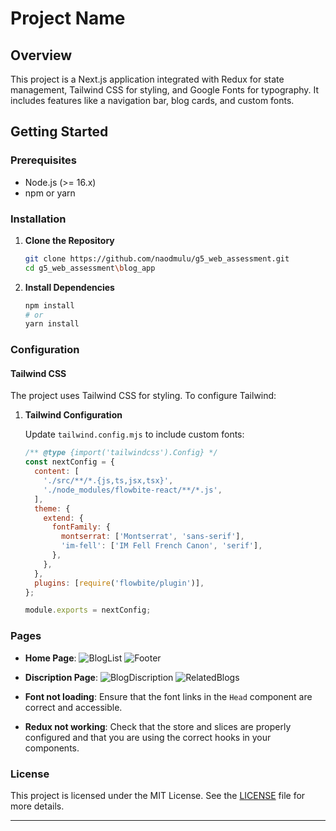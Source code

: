 # Project Name

## Overview

This project is a Next.js application integrated with Redux for state management, Tailwind CSS for styling, and Google Fonts for typography. It includes features like a navigation bar, blog cards, and custom fonts.

## Getting Started

### Prerequisites

- Node.js (>= 16.x)
- npm or yarn

### Installation

1. **Clone the Repository**

   ```bash
   git clone https://github.com/naodmulu/g5_web_assessment.git
   cd g5_web_assessment\blog_app
   ```

2. **Install Dependencies**

   ```bash
   npm install
   # or
   yarn install
   ```

### Configuration

#### Tailwind CSS

The project uses Tailwind CSS for styling. To configure Tailwind:

1. **Tailwind Configuration**

   Update `tailwind.config.mjs` to include custom fonts:

   ```js
   /** @type {import('tailwindcss').Config} */
   const nextConfig = {
     content: [
       './src/**/*.{js,ts,jsx,tsx}',
       './node_modules/flowbite-react/**/*.js',
     ],
     theme: {
       extend: {
         fontFamily: {
           montserrat: ['Montserrat', 'sans-serif'],
           'im-fell': ['IM Fell French Canon', 'serif'],
         },
       },
     },
     plugins: [require('flowbite/plugin')],
   };

   module.exports = nextConfig;
   ```


### Pages
- **Home Page**:
  ![BlogList](assets/Bloglist.png)
  ![Footer](assets/footer.png)
  
- **Discription Page**:
  ![BlogDiscription](assets/blogdiscription.png)
  ![RelatedBlogs](assets/relatedblogs.png)


- **Font not loading**: Ensure that the font links in the `Head` component are correct and accessible.
- **Redux not working**: Check that the store and slices are properly configured and that you are using the correct hooks in your components.

### License

This project is licensed under the MIT License. See the [LICENSE](LICENSE) file for more details.

---
